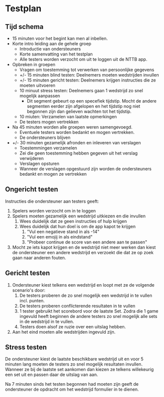 # Testplan

## Tijd schema

- 15 minuten voor het begint kan men al inbellen.
- Korte intro leiding aan de gehele groep
  - Introductie van ondersteuners
  - Korte samenvatting van het testplan
  - Alle testers worden verzocht om uit te loggen uit de NTTB app.
- Opbreken in groepen
  - Vragen om toestemming tot verwerken van persoonlijke gegevens
  - +/- 15 minuten blind testen: Deelnemers moeten wedstrijden invullen
  - +/- 15 minuten gericht testen: Deelnemers krijgen instructies die ze moeten uitvoeren
  - 10 minuut stress testen: Deelnemers gaan 1 wedstrijd zo snel mogelijk aanpassen
    - Dit segment gebeurt op een specefiek tijdstip. Mocht de andere segmenten eerder zijn afgelopen en het tijdstip nog niet begonnen zijn dan gelieven wachten tot het tijdstip.
  - 10 miuten: Verzamelen van laatste opmerkingen
  - De testers mogen vertrekken
- Na 45 minuten worden alle groepen weren samengevoegd. 
  - Eventuele testers worden bedankt en mogen vertrekken.
  - De ondersteuners blijven
- +/- 30 minuten gezamelijk afronden en inleveren van verslagen
  - Toestemmingen verzamelen
  - Zei die geen toestemming hebben gegeven uit het verslag verwijderen
  - Verslagen opsturen
  - Wanneer de verslagen opgestuurd zijn worden de ondersteuners bedankt en mogen ze vertrekken

## Ongericht testen

Instructies die ondersteuner aan testers geeft:

1. Spelers worden verzocht om in te loggen
2. Spelers moeten gezamelijk een wedstrijd uitkiezen en die invullen
   1. Wees duidelijk dat ze geen instructies of hulp krijgen
   2. Wees duidelijk dat hun doel is om de app kapot te krijgen
      1. "Vul een negatieve stand in als -14"
      2. "Vul een emojij in als eindstand"
      3. "Probeer continue de score van een andere aan te passen"
3. Mocht ze iets kapot krijgen en de wedstrijd niet meer werken dan kiest de ondersteuner een andere wedstrijd en verzoekt die dat ze op zoek gaan naar anderen fouten.

## Gericht testen

1. Ondersteuner kiest telkens een wedstrijd en loopt met ze de volgende scenario's door:
    1. De testers proberen de zo snel mogelijk een wedstrijd in te vullen incl. punten.
    2. De testers proberen conflicterende resultaten in te vullen
    3. 1 tester gebruikt het scorebord voor de laatste Set. Zodra die 1 game ingevuld heeft beginnen de andere testers zo snel mogelijk alle sets in de wedstrijd in te vullen.
    4. Testers doen alsof ze ruzie over een uitslag hebben.
2. Aan het eind moeten alle wedstrijden ingevuld zijn.

## Stress testen

De ondersteuner kiest de laatste beschikbare wedstrijd uit en voor 5 minuten lang moeten de testers zo snel mogelijk resultaten invullen. Wanneer ze bij de laatste set aankomen dan kiezen ze telkens willekeurig een set uit en passen daar de uitslag van aan.

Na 7 minuten sinds het testen begonnen had moeten zijn geeft de ondersteuner de opdracht om het wedstrijd formulier in te dienen.